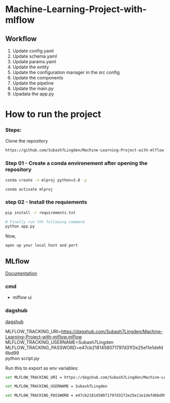 # Machine-Learning-Project-with-mlflow

## Workflow
1. Update config.yaml
2. Update schema.yaml
3. Update params.yaml
4. Update the entity 
5. Update the configuration manager in the src config
6. Update the components
7. Update the pipeline
8. Update the main.py
9. Upadata the app.py

# How to run the project

### Steps:

Clone the repository
~~~bash
https://github.com/Subash7Lingden/Machine-Learning-Project-with-mlflow
~~~

### Step 01 - Create a conda environement after opening the repository
~~~bash
conda create -n mlproj python=3.8 -y
~~~

~~~bash
conda activate mlproj
~~~

### step 02 - Install the requiements
~~~bash
pip install -r requirements.txt
~~~

~~~bash
# Finally run tht following command
python app.py
~~~
Now,
~~~ bash
open up your local host and port
~~~

## MLflow
[Documentation](https://mlflow.org/docs/latest/index.html)

### cmd
- mlflow ui

### dagshub
[dagshub](https://dagshub.com/)

MLFLOW_TRACKING_URI=https://dagshub.com/Subash7Lingden/Machine-Learning-Project-with-mlflow.mlflow \
MLFLOW_TRACKING_USERNAME=Subash7Lingden \
MLFLOW_TRACKING_PASSWORD=e47cb2181458071797d31f2e25e11e1defd6bd99 \
python script.py

Run this to export as env variables:

~~~bash
set MLFLOW_TRACKING_URI = https://dagshub.com/Subash7Lingden/Machine-Learning-Project-with-mlflow.mlflow

set MLFLOW_TRACKING_USERNAME = Subash7Lingden

set MLFLOW_TRACKING_PASSWORD = e47cb2181458071797d31f2e25e11e1defd6bd99

~~~
